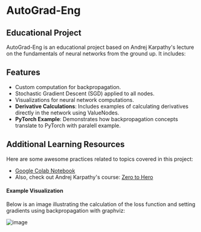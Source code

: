 # AutoGrad-Eng

## Educational Project
AutoGrad-Eng is an educational project based on Andrej Karpathy's lecture on the fundamentals of neural networks from the ground up. It includes:

## Features
- Custom computation for backpropagation.
- Stochastic Gradient Descent (SGD) applied to all nodes.
- Visualizations for neural network computations.
- **Derivative Calculations**: Includes examples of calculating derivatives directly in the network using ValueNodes.
- **PyTorch Example**: Demonstrates how backpropagation concepts translate to PyTorch with paralell example.


## Additional Learning Resources
Here are some awesome practices related to topics covered in this project:

- [Google Colab Notebook](https://colab.research.google.com/drive/1FPTx1RXtBfc4MaTkf7viZZD4U2F9gtKN?usp=sharing)
- Also, check out Andrej Karpathy's course: [Zero to Hero](https://karpathy.ai/zero-to-hero.html)

#### Example Visualization
Below is an image illustrating the calculation of the loss function and setting gradients using backpropagation with graphviz:

![image](https://github.com/user-attachments/assets/576a1ebc-f0c4-4dd9-a772-e79a1b5ceac2)
